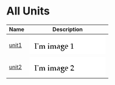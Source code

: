# All Units


| Name | Description |
|---|---|
| [unit1](unit1.md) | <img src="image_0.png" alt="image" /> |
| [unit2](unit2.md) | <img src="image_1.png" alt="image" /> |


